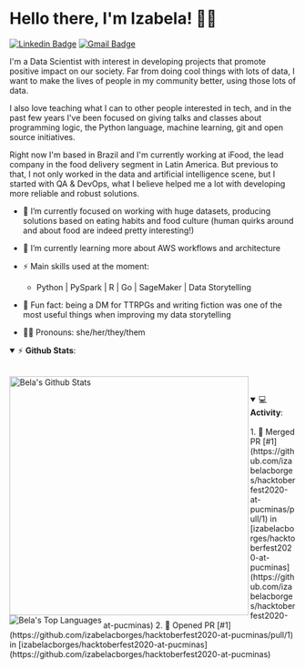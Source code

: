 # Hello there, I'm Izabela! 👋🏽

[![Linkedin Badge](https://img.shields.io/badge/-izabelacborges-blue?style=flat-square&logo=Linkedin&logoColor=white&link=https://www.linkedin.com/in/izabelacborges/)](https://www.linkedin.com/in/izabelacborges/)
[![Gmail Badge](https://img.shields.io/badge/-to.izabelacborges@gmail.com-c14438?style=flat-square&logo=Gmail&logoColor=white&link=mailto:to.izabelacborges@gmail.com)](mailto:to.izabelacborges@gmail.com)

I'm a Data Scientist with interest in developing projects that promote positive impact on our society. Far from doing cool things with lots of data, I want to make the lives of people in my community better, using those lots of data.

I also love teaching what I can to other people interested in tech, and in the past few years I've been focused on giving talks and classes about programming logic, the Python language, machine learning, git and open source initiatives.

Right now I'm based in Brazil and I'm currently working at iFood, the lead company in the food delivery segment in Latin America. But previous to that, I not only worked in the data and artificial intelligence scene, but I started with QA & DevOps, what I believe helped me a lot with developing more reliable and robust solutions.

- 🔭 I’m currently focused on working with huge datasets, producing solutions based on eating habits and food culture (human quirks around and about food are indeed pretty interesting!)
- 🌱 I’m currently learning more about AWS workflows and architecture
- ⚡ Main skills used at the moment:
  - Python | PySpark | R | Go | SageMaker | Data Storytelling

- 💬 Fun fact: being a DM for TTRPGs and writing fiction was one of the most useful things when improving my data storytelling
- 👶🏽 Pronouns: she/her/they/them

<details open>
 <summary> ⚡ <b>Github Stats</b>: </summary>
<br>
<p align="justify">
  <a href="https://github.com/anuraghazra/github-readme-stats">
    <img width="420" align="left" alt="Bela's Github Stats" src="https://github-readme-stats.vercel.app/api?username=izabelacborges&count_private=true&show_icons=true&theme=buefy&hide_border=true" />
  </a>
  <a href="https://github.com/anuraghazra/github-readme-stats">
    <img align="left" alt="Bela's Top Languages" src="https://github-readme-stats.vercel.app/api/top-langs/?username=izabelacborges&layout=compact&langs_count=6&theme=buefy&hide_border=true" />
  </a>
  <br>
</p>
</details>

<details open>
 <summary> 💻 <b>Activity</b>: </summary>
<br>
<!--START_SECTION:activity-->
1. 🎉 Merged PR [#1](https://github.com/izabelacborges/hacktoberfest2020-at-pucminas/pull/1) in [izabelacborges/hacktoberfest2020-at-pucminas](https://github.com/izabelacborges/hacktoberfest2020-at-pucminas)
2. 💪 Opened PR [#1](https://github.com/izabelacborges/hacktoberfest2020-at-pucminas/pull/1) in [izabelacborges/hacktoberfest2020-at-pucminas](https://github.com/izabelacborges/hacktoberfest2020-at-pucminas)
<!--END_SECTION:activity-->
</details>
